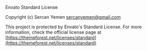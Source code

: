 Envato Standard License

Copyright (c) Sercan Yemen <sercanyemen@gmail.com>

This project is protected by Envato's Standard License. For more information,
check the official license page at [https://themeforest.net/licenses/standard](https://themeforest.net/licenses/standard)
